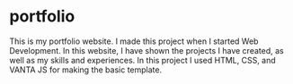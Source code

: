 # portfolio

This is my portfolio website. I made this project when I started Web Development.
In this website, I have shown the projects I have created, as well as my skills and experiences.
In this project I used HTML, CSS, and VANTA JS for making the basic template.
